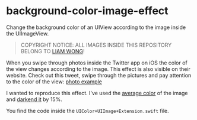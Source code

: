 # background-color-image-effect
Change the background color of an UIView according to the image inside the UIImageView.

> COPYRIGHT NOTICE: ALL IMAGES INSIDE THIS REPOSITORY BELONG TO [LIAM WONG](https://twitter.com/liamwong)!

When you swipe through photos inside the Twitter app on iOS the color of the view changes according to the image. This effect is also visible on their website. Check out this tweet, swipe through the pictures and pay attention to the color of the view: [photo example](https://twitter.com/Procreate/status/1166677128173109249)

I wanted to reproduce this effect. I've used the [average color](https://www.hackingwithswift.com/example-code/media/how-to-read-the-average-color-of-a-uiimage-using-ciareaaverage) of the image and [darkend it](https://stackoverflow.com/questions/38435308/get-lighter-and-darker-color-variations-for-a-given-uicolor
) by 15%.

You find the code inside the ```UIColor+UIImage+Extension.swift``` file.
